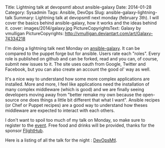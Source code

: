 Title: Lightning talk at devopsmtl about ansible-galaxy
Date: 2014-01-28
Category: Sysadmin
Tags: Ansible, DevOps
Slug: ansible-galaxy-lightning-talk
Summary: Lightning talk at devopsmtl next monday (february 3th). I will cover the basics behind ansible-galaxy, how it works and the ideas behind it.
cover: images/2014/galaxy.jpg
PictureCopyrightsText: Galaxy by vmulligan
PictureCopyrights: http://vmulligan.deviantart.com/art/Galaxy-74334218

I'm doing a lightning talk next Monday on [ansible-galaxy](https://galaxy.ansible.com/). It can be compared to the puppet forge but for ansible. Users rate each "roles". Every role is published on github and can be forked, read and you can, of course, submit new issues to it. The site uses oauth from Google, Twitter and Facebook, but you can also create an account the good ol' way as well.

It's a nice way to understand how some more complex applications are installed. More and more, I feel like applications need the installation of many complex middleware (which is good) and we are finally seeing developers moving away from "better remake my own because the open-source one does things a little bit different that what I want". Ansible recipes (or Chef or Puppet recipes) are a good way to understand how theses middleware are expected to interact with each others.

I don't want to spoil too much of my talk on Monday, so make sure to register to the [event](http://register.devopsmtl.com/). Free food and drinks will be provided, thanks for the sponsor [FlightHub](http://www.flighthub.com).

Here is a listing of all the talk for the night : [DevOpsMtl](http://www.devopsmtl.com/2014/01/28/devopsmtl-freezing-edition-documenting-your-infrastructure/).
